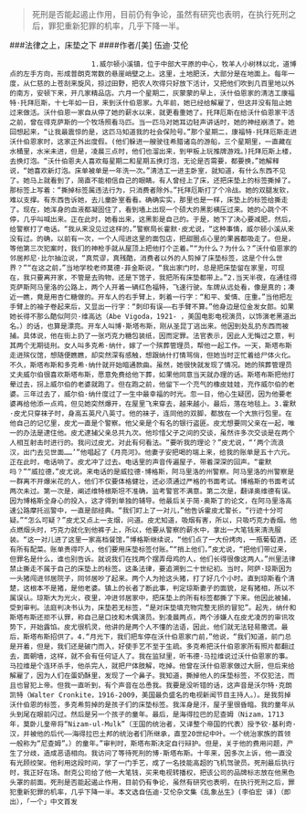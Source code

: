 > 死刑是否能起遏止作用，目前仍有争论，虽然有研究也表明，在执行死刑之后，罪犯重新犯罪的机率，几乎下降一半。

###法律之上，床垫之下
####作者/[美] 伍迪·艾伦

						1.威尔顿小溪镇，位于中部大平原的中心，牧羊人小树林以北，道博点的左手方向，形成普朗克常数的悬崖峭壁之上。这里，土地肥沃，大部分是在地面上。每年一度，从仁慈的上苍刮来旋风，掠过田野，把农人吹得只好放下活计，又把他们吹到几百里地以外的南方，安顿下来，开几家精品店。六月一个星期二，灰蒙蒙的早上，沃什伯恩家的清洁工康福特·托拜厄斯，十七年如一日，来到沃什伯恩家。九年前，她已经给解雇了，但这并没有阻止她过来做活。沃什伯恩一家自从停了她的薪水以来，就更看重她了。托拜厄斯在给沃什伯恩家干活之前，曾在得克萨斯的一个牧场照看马匹。当一匹马对她耳边轻声讲话时，她的神经崩溃了。她回想起来，“让我最震惊的是，这匹马知道我的社会保险号。”那个星期二，康福特·托拜厄斯走进沃什伯恩家时，这家正外出度假。(他们躲进一艘驶往希腊诸岛的游船，三个星期里，一直藏在水桶里，水米未进，但是，凌晨三点时，他们也溜出来，到甲板上玩推牌游戏。)托拜厄斯上楼，去换灯泡。“沃什伯恩夫人喜欢每星期二和星期五换灯泡，无论是否需要，都要换，”她解释说，“她喜欢新灯泡。床单被单是一年洗一次。”清洁工一进主卧室，就知道，有什么东西不见了。她马上就看到了，简直不能相信自己的眼睛。有人曾经上了床，还把床垫上的标签撕掉了。那标签上写着：“撕掉标签属违法行为，只消费者除外。”托拜厄斯打了个冷战。她的双腿发软，难以支撑。有东西告诉她，去儿童卧室看看。确确实实，那里也是一样，床垫上的标签给撕走了。现在，她浑身的血液都凝固住了，看到墙上出现一个硕大的黑影横压过来。她的心跳个不停，几乎叫喊出来。正在此时，她看出来，这黑影是自己的。于是，她下了决心要减肥，然后，给警察打了电话。“我从来没见过这样的，”警察局长霍默·皮尤说，“这种事情，威尔顿小溪从来没有过。的确，以前有一次，一个人闯进这里的面包店，把甜圈点心里的果酱都吸走了。但是，等他第三次犯案时，我们的神枪手就从屋顶上把他打个正着。”“为什么？为什么？”沃什伯恩家的邻居邦尼·比尔抽泣说，“真荒谬，真残酷，消费者以外的人剪掉了床垫标签，这是个什么世界？”“在这之前，”当地学校老师莫德·菲金斯说，“我出家门时，总是把床垫留在家里，可现在，我只要离开家，不管是去购物，还是下馆子，我把所有床垫都带上。”2.当天半夜，在通往得克萨斯阿马里洛的公路上，两个人开着一辆红色福特，飞速行驶。车牌从远处看，像是真的；凑近一瞧，竟是用杏仁糖做的。开车人的右手臂上，刺着一行字：“和平、爱情、庄重。”当他把左手臂上的袖子卷起来后，又显出一行字：“刺印有误——右手臂不算。”他身边是位金发女郎。如果她长得不那么酷似阿贝·维高达（Abe Vigoda，1921- ，美国电影电视演员，以饰演老黑道出名。）的话，也算是漂亮。开车人叫博·斯塔布斯，刚从圣昆丁逃出来。他因到处乱扔东西而被捕。具体说，他在街上扔了一张巧克力糖包装纸，因而定罪。法官表示，因此人无悔过之意，判其两个无期徒刑。女人叫多克希·纳什，嫁了一个殡葬管理员，帮他一起工作。一天，斯塔布斯走进殡仪馆，想随便瞧瞧，却突然深有感触，想跟纳什打情骂俏，但她当时正忙着给尸体火化。不久，斯塔布斯和多克希·纳什就开始暗通款曲。虽然，她很快就发现了情况。她的殡葬管理员丈夫威尔伯很喜欢斯塔布斯，愿意免费给他下葬，如果他同意当天就办理的话。斯塔布斯把他打晕过去，拐上威尔伯的老婆就跑了。但在跑之前，他留下一个充气的橡皮娃娃，充作威尔伯的老婆。三年过去了，威尔伯·纳什度过了一生中最幸福的时光。忽一日，他心生疑团，因为他要老婆再给他添一点鸡，但见她突然爆开，在屋里飞来穿去，越来越小，最后，落在地毯上。3.霍默·皮尤只穿袜子时，身高五英尺八英寸。他的袜子，连同他的双脚，都放在一个大旅行包里。在他自己的记忆里，皮尤一直是个警察。他父亲是个有名的银行盗匪。皮尤想要同父亲在一起，唯一的办法是逮住他。皮尤逮捕父亲总共九次。他珍惜父子之间的交谈，虽然许多次交谈是在两个人相互射击时进行的。我问过皮尤，对此有何看法。“要听我的理论？”皮尤说，“‘两个流浪汉，出门去见世面……’”他唱起了《月亮河》。他妻子安把喝的端上来，给我的账单是五十六元。正在此时，电话响了。皮尤冲了过去。电话里的声音传遍屋子，带着深深的回声。“霍默吗？”“威拉德，”皮尤说。来电话的是威拉德·博格斯，阿马里洛的州警察。阿马里洛的州警察是一群离不开爆米花的人，他们不仅要体格健壮，还必须通过严格的书面考试。博格斯的书面考试两次未过。第一次是，阐述维特根斯坦不准确，监考警官不满意。第二次是，翻译奥维德有误。因为博格斯全身心的投入，这才得到单独的辅导。他最后关于简·奥斯丁的论文，在阿马里洛高速公路摩托巡警中，一直是部经典。“我们盯上了一对儿，”他告诉霍皮尤警长，“行迹十分可疑。”“怎么可疑？”皮尤又点上一支烟，问道。皮尤知道，吸烟有害，所以，只吸巧克力香烟。他点燃烟头时，巧克力就化到他裤子上，所以，他要从警察的薪水中，拿出一大笔钱来清洗服装。“这一对儿进了这里一家高档餐馆，”博格斯继续说，“他们点了一大份烤肉，一瓶葡萄酒，还有所有配菜。账单贵得吓人，他们要用床垫标签付账。”“捎上他们，”皮尤说，“把他们带过来，但罪名是什么，谁也别告诉。就说我们在找两个摆弄母鸡的人，他们长得很像这两人。”州里法律禁止撕走不属于自己的床垫上的标签。这条法律，要追溯到二十世纪初。当时，阿萨·琼斯因为一头猪闯进邻居院子，同邻居吵了起来。两个人为抢这头猪，打了好几个小时。直到琼斯看个清楚，这根本不是猪，是他老婆。镇上的长者了断此事，判定琼斯妻子的面貌，足有猪相，所以不属误认。琼斯大为光火，夜里，冲进邻居家中，把床垫上的所有标签都撕了下来。他因此被捕，受到审判。法庭判决书认为，床垫若无标签，“是对床垫填充物完整无损的冒犯”。起先，纳什和斯塔布斯还拒不认罪，称自己是口技和木偶演员。到凌晨两点，两个涉嫌人在皮尤凌厉的审讯攻势下，开始露馅。皮尤很机灵，他讲的是两个人不懂的法语，因此，他们就无法轻易撒谎。最后，斯塔布斯招供了。4.“月光下，我们把车停在沃什伯恩家门前，”他说，“我们知道，前门总是开着，但是，我们还是破门而入，好使手艺不至于生疏。多克希把沃什伯恩家所有照片都翻过去，面朝墙，这样，就不会有任何证人了。我在监狱里，听韦德·马拉维说过沃什伯恩家的事。马拉维是个连环杀手，他杀完人，就把尸体肢解，吃掉。他曾在沃什伯恩家做过大厨，但后来给解雇了，因为人们在蛋奶酥里，发现了一个鼻子。我知道，撕掉他人的床垫标签，不仅犯法，而且也冒犯上帝。但我一直听到，有个声音在怂恿我。我要是没听错的话，这声音是沃尔特·克朗凯特（Walter Cronkite，1916-2009，美国最负盛名的电视新闻节目主持人。）。是我剪掉沃什伯恩的标签，多克希剪掉的是孩子们的床垫标签。我浑身是汗，屋子里很昏暗。我的童年从头到尾在眼前闪过。然后是另一个孩子的童年。最后，是海得拉巴的尼查姆（Nizam，1713年，莫卧儿皇帝将“Nizam-ul-Mulk”（王国的统治者，又译整个帝国的代表）授予钦·基利奇·汉，并被他的后代——海得拉巴土邦的统治者们所继承，直至20世纪中叶。一个统治家族的首领一般称为“尼查姆”。）的童年。”审判时，斯塔布斯决定自行辩护。但是，关于他的费用问题，产生了分歧，造成恶语相向。我访问了等待死刑的博·斯塔布斯。十年来，因多次上诉，他一直没有光顾绞架。他利用这段时间，学了一门手艺，成了一名技能高超的飞机驾驶员。死刑最后执行时，我正好在场。耐克公司给了他一大笔钱，买来电视转播权，把该公司的品牌标志放在他黑色头罩的前面。死刑是否能起遏止作用，目前仍有争论，虽然有研究也表明，在执行死刑之后，罪犯重新犯罪的机率，几乎下降一半。本文选自伍迪·艾伦杂文集《乱象丛生》(李伯宏 译)（即出），「一个」中文首发 